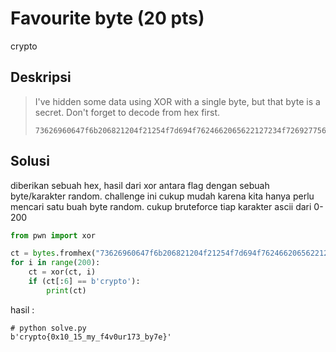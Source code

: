 # Favourite byte (20 pts)
crypto

## Deskripsi
> I've hidden some data using XOR with a single byte, but that byte is a secret. Don't forget to decode from hex first.
> ``` console
> 73626960647f6b206821204f21254f7d694f7624662065622127234f726927756d
> ```

## Solusi
diberikan sebuah hex, hasil dari xor antara flag dengan sebuah byte/karakter random. challenge ini cukup mudah karena kita hanya perlu mencari
satu buah byte random. cukup bruteforce tiap karakter ascii dari 0-200

``` python
from pwn import xor

ct = bytes.fromhex("73626960647f6b206821204f21254f7d694f7624662065622127234f726927756d")
for i in range(200):
    ct = xor(ct, i)
    if (ct[:6] == b'crypto'):
        print(ct)
```
hasil :
``` console
# python solve.py
b'crypto{0x10_15_my_f4v0ur173_by7e}'
```
